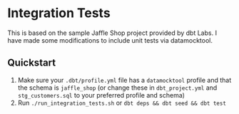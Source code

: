 # Integration Tests

This is based on the sample Jaffle Shop project provided by dbt Labs. I have made some modifications to include unit tests via datamocktool.

## Quickstart
1. Make sure your `.dbt/profile.yml` file has a `datamocktool` profile and that the schema is `jaffle_shop` (or change these in `dbt_project.yml` and `stg_customers.sql` to your preferred profile and schema)
2. Run `./run_integration_tests.sh` or `dbt deps && dbt seed && dbt test`